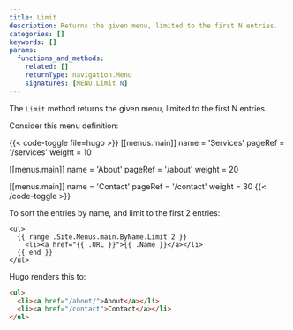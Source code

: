 ```yaml
---
title: Limit
description: Returns the given menu, limited to the first N entries.
categories: []
keywords: []
params:
  functions_and_methods:
    related: []
    returnType: navigation.Menu
    signatures: [MENU.Limit N]
---
```


The `Limit` method returns the given menu, limited to the first N entries.

Consider this menu definition:

{{< code-toggle file=hugo >}}
[[menus.main]]
name = 'Services'
pageRef = '/services'
weight = 10

[[menus.main]]
name = 'About'
pageRef = '/about'
weight = 20

[[menus.main]]
name = 'Contact'
pageRef = '/contact'
weight = 30
{{< /code-toggle >}}

To sort the entries by name, and limit to the first 2 entries:

```go-html-template
<ul>
  {{ range .Site.Menus.main.ByName.Limit 2 }}
    <li><a href="{{ .URL }}">{{ .Name }}</a></li>
  {{ end }}
</ul>
```

Hugo renders this to:

```html
<ul>
  <li><a href="/about/">About</a></li>
  <li><a href="/contact">Contact</a></li>
</ul>
```
